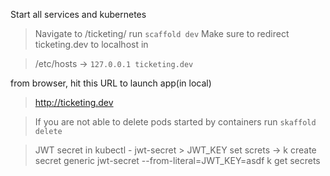 Start all services and kubernetes

> Navigate to /ticketing/
> run `scaffold dev`
> Make sure to redirect ticketing.dev to localhost in

> /etc/hosts ->
> `127.0.0.1 ticketing.dev`

from browser, hit this URL to launch app(in local)

> http://ticketing.dev

> If you are not able to delete pods started by containers
> run `skaffold delete`

> JWT secret in kubectl - jwt-secret > JWT_KEY
> set screts ->
> k create secret generic jwt-secret --from-literal=JWT_KEY=asdf
> k get secrets
